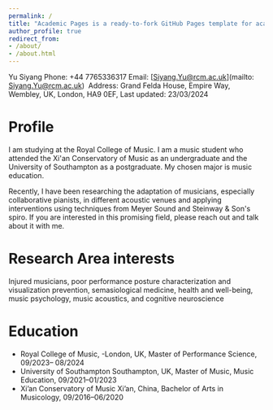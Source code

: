 ```yaml
---
permalink: /
title: "Academic Pages is a ready-to-fork GitHub Pages template for academic personal websites."
author_profile: true
redirect_from:
- /about/
- /about.html
---
```


Yu Siyang
Phone: +44 7765336317 Email: [Siyang.Yu@rcm.ac.uk](mailto: Siyang.Yu@rcm.ac.uk) 
Address: Grand Felda House, Empire Way, Wembley, UK, London, HA9 0EF, Last updated: 23/03/2024

# Profile

I am studying at the Royal College of Music. I  am a music student who attended the Xi'an Conservatory of Music as an undergraduate and the University of Southampton as a postgraduate. My chosen major is music education. 

Recently, I have been researching the adaptation of musicians, especially collaborative pianists, in different acoustic venues and applying interventions using techniques from Meyer Sound and Steinway & Son's spiro. If you are interested in this promising field, please reach out and talk about it with me.

# Research Area interests

Injured musicians, poor performance posture characterization and visualization prevention, semasiological medicine, health and well-being, music psychology, music acoustics, and cognitive neuroscience

# Education

- Royal College of Music, -London, UK, Master of Performance Science, 09/2023– 08/2024
- University of Southampton Southampton, UK, Master of Music, Music Education, 09/2021–01/2023
- Xi’an Conservatory of Music Xi’an, China, Bachelor of Arts in Musicology, 09/2016–06/2020        





